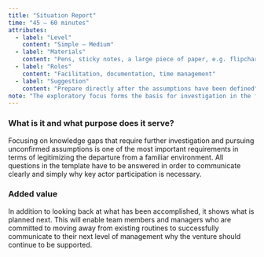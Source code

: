 ```yaml
---
title: "Situation Report"
time: "45 – 60 minutes"
attributes:
  - label: "Level"
    content: "Simple – Medium"
  - label: "Materials"
    content: "Pens, sticky notes, a large piece of paper, e.g. flipchart or back of a poster"
  - label: "Roles"
    content: "Facilitation, documentation, time management"
  - label: "Suggestion"
    content: "Prepare directly after the assumptions have been defined"
note: "The exploratory focus forms the basis for investigation in the field. So-called grounded theory (Glaser in Walsh, Holton et al. 2015) is based on detecting patterns in behavior, data, and theories. By incorporating the perspectives of key actors, patterns can be deciphered, enabling fresh evidence and theories to be derived."
---
```


### What is it and what purpose does it serve?

Focusing on knowledge gaps that require further investigation and pursuing unconfirmed assumptions is one of the most important requirements in terms of legitimizing the departure from a familiar environment. All questions in the template have to be answered in order to communicate clearly and simply why key actor participation is necessary.

### Added value

In addition to looking back at what has been accomplished, it shows what is planned next. This will enable team members and managers who are committed to moving away from existing routines to successfully communicate to their next level of management why the venture should continue to be supported.
